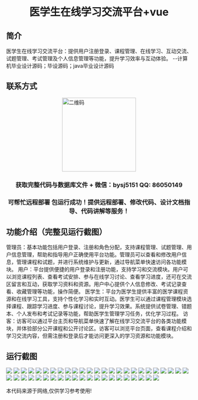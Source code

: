 <p><h1 align="center">医学生在线学习交流平台+vue</h1></p>

## 简介
医学生在线学习交流平台：提供用户注册登录、课程管理、在线学习、互动交流、试题管理、考试管理及个人信息管理等功能，提升学习效率与互动体验。    --计算机毕业设计源码；毕设源码；java毕业设计源码


## 联系方式
<img src="https://bs-1329754181.cos.ap-shanghai.myqcloud.com/wx.jpg" alt="二维码" style="display: block; margin: 0 auto;" width="200px">
<p><h3 align="center">获取完整代码与数据库文件 + 微信：bysj5151 QQ: 86050149</h3></p>
<p><h3 align="center">可帮忙远程部署 包运行成功！提供远程部署、修改代码、设计文档指导、代码讲解等服务！</h3></p>

## 功能介绍（完整见运行截图）
管理员：基本功能包括用户登录、注册和角色分配，支持课程管理、试题管理、用户信息管理，帮助和指导用户正确使用平台功能。管理员可以查看和修改用户信息，管理课程和试题，并进行系统维护与更新，通过导航菜单快速访问各功能模块。 用户：平台提供便捷的用户登录和注册功能，支持学习和交流模块。用户可以浏览课程列表、查看考试安排、参与在线学习讨论、查看学习进度，还可在交流区留言和互动，获取学习资料和资源。用户中心提供个人信息修改、考试记录查看、收藏管理等功能，操作简便。 医学生：平台为医学生提供丰富的医学课程资源和在线学习工具，支持个性化学习和实时互动。医学生可以通过课程管理模块选择课程、跟踪学习进度、参与课程讨论，提升学习效果。系统提供试卷管理、错题本、个人发布和考试记录等功能，帮助医学生管理学习任务，优化学习过程。 访客：访客可以通过平台主页和导航菜单快速了解在线学习交流平台的各类功能模块，并体验部分公开课程和公开讨论区。访客可以浏览平台页面，查看课程介绍和学习交流内容，但需注册和登录后才能访问更深入的学习资源和功能模块。


## 运行截图
![](https://bs-1329754181.cos.ap-shanghai.myqcloud.com/ssm/MedicalStudentOnlineLearningPlatform/img/001.jpg)
![](https://bs-1329754181.cos.ap-shanghai.myqcloud.com/ssm/MedicalStudentOnlineLearningPlatform/img/002.jpg)
![](https://bs-1329754181.cos.ap-shanghai.myqcloud.com/ssm/MedicalStudentOnlineLearningPlatform/img/003.jpg)
![](https://bs-1329754181.cos.ap-shanghai.myqcloud.com/ssm/MedicalStudentOnlineLearningPlatform/img/004.jpg)
![](https://bs-1329754181.cos.ap-shanghai.myqcloud.com/ssm/MedicalStudentOnlineLearningPlatform/img/005.jpg)
![](https://bs-1329754181.cos.ap-shanghai.myqcloud.com/ssm/MedicalStudentOnlineLearningPlatform/img/006.jpg)
![](https://bs-1329754181.cos.ap-shanghai.myqcloud.com/ssm/MedicalStudentOnlineLearningPlatform/img/007.jpg)
![](https://bs-1329754181.cos.ap-shanghai.myqcloud.com/ssm/MedicalStudentOnlineLearningPlatform/img/008.jpg)
![](https://bs-1329754181.cos.ap-shanghai.myqcloud.com/ssm/MedicalStudentOnlineLearningPlatform/img/009.jpg)
![](https://bs-1329754181.cos.ap-shanghai.myqcloud.com/ssm/MedicalStudentOnlineLearningPlatform/img/010.jpg)
![](https://bs-1329754181.cos.ap-shanghai.myqcloud.com/ssm/MedicalStudentOnlineLearningPlatform/img/011.jpg)
![](https://bs-1329754181.cos.ap-shanghai.myqcloud.com/ssm/MedicalStudentOnlineLearningPlatform/img/012.jpg)
![](https://bs-1329754181.cos.ap-shanghai.myqcloud.com/ssm/MedicalStudentOnlineLearningPlatform/img/013.jpg)
![](https://bs-1329754181.cos.ap-shanghai.myqcloud.com/ssm/MedicalStudentOnlineLearningPlatform/img/014.jpg)
![](https://bs-1329754181.cos.ap-shanghai.myqcloud.com/ssm/MedicalStudentOnlineLearningPlatform/img/015.jpg)
![](https://bs-1329754181.cos.ap-shanghai.myqcloud.com/ssm/MedicalStudentOnlineLearningPlatform/img/016.jpg)
![](https://bs-1329754181.cos.ap-shanghai.myqcloud.com/ssm/MedicalStudentOnlineLearningPlatform/img/017.jpg)
![](https://bs-1329754181.cos.ap-shanghai.myqcloud.com/ssm/MedicalStudentOnlineLearningPlatform/img/018.jpg)
![](https://bs-1329754181.cos.ap-shanghai.myqcloud.com/ssm/MedicalStudentOnlineLearningPlatform/img/019.jpg)
![](https://bs-1329754181.cos.ap-shanghai.myqcloud.com/ssm/MedicalStudentOnlineLearningPlatform/img/020.jpg)
![](https://bs-1329754181.cos.ap-shanghai.myqcloud.com/ssm/MedicalStudentOnlineLearningPlatform/img/021.jpg)
![](https://bs-1329754181.cos.ap-shanghai.myqcloud.com/ssm/MedicalStudentOnlineLearningPlatform/img/022.jpg)
![](https://bs-1329754181.cos.ap-shanghai.myqcloud.com/ssm/MedicalStudentOnlineLearningPlatform/img/023.jpg)
![](https://bs-1329754181.cos.ap-shanghai.myqcloud.com/ssm/MedicalStudentOnlineLearningPlatform/img/024.jpg)
![](https://bs-1329754181.cos.ap-shanghai.myqcloud.com/ssm/MedicalStudentOnlineLearningPlatform/img/025.jpg)
![](https://bs-1329754181.cos.ap-shanghai.myqcloud.com/ssm/MedicalStudentOnlineLearningPlatform/img/026.jpg)
![](https://bs-1329754181.cos.ap-shanghai.myqcloud.com/ssm/MedicalStudentOnlineLearningPlatform/img/027.jpg)
![](https://bs-1329754181.cos.ap-shanghai.myqcloud.com/ssm/MedicalStudentOnlineLearningPlatform/img/028.jpg)
![](https://bs-1329754181.cos.ap-shanghai.myqcloud.com/ssm/MedicalStudentOnlineLearningPlatform/img/029.jpg)
![](https://bs-1329754181.cos.ap-shanghai.myqcloud.com/ssm/MedicalStudentOnlineLearningPlatform/img/030.jpg)
![](https://bs-1329754181.cos.ap-shanghai.myqcloud.com/ssm/MedicalStudentOnlineLearningPlatform/img/031.jpg)
![](https://bs-1329754181.cos.ap-shanghai.myqcloud.com/ssm/MedicalStudentOnlineLearningPlatform/img/032.jpg)
![](https://bs-1329754181.cos.ap-shanghai.myqcloud.com/ssm/MedicalStudentOnlineLearningPlatform/img/033.jpg)
![](https://bs-1329754181.cos.ap-shanghai.myqcloud.com/ssm/MedicalStudentOnlineLearningPlatform/img/034.jpg)
![](https://bs-1329754181.cos.ap-shanghai.myqcloud.com/ssm/MedicalStudentOnlineLearningPlatform/img/035.jpg)
![](https://bs-1329754181.cos.ap-shanghai.myqcloud.com/ssm/MedicalStudentOnlineLearningPlatform/img/036.jpg)
![](https://bs-1329754181.cos.ap-shanghai.myqcloud.com/ssm/MedicalStudentOnlineLearningPlatform/img/037.jpg)
![](https://bs-1329754181.cos.ap-shanghai.myqcloud.com/ssm/MedicalStudentOnlineLearningPlatform/img/038.jpg)
![](https://bs-1329754181.cos.ap-shanghai.myqcloud.com/ssm/MedicalStudentOnlineLearningPlatform/img/039.jpg)
![](https://bs-1329754181.cos.ap-shanghai.myqcloud.com/ssm/MedicalStudentOnlineLearningPlatform/img/040.jpg)
![](https://bs-1329754181.cos.ap-shanghai.myqcloud.com/ssm/MedicalStudentOnlineLearningPlatform/img/041.jpg)
![](https://bs-1329754181.cos.ap-shanghai.myqcloud.com/ssm/MedicalStudentOnlineLearningPlatform/img/042.jpg)
![](https://bs-1329754181.cos.ap-shanghai.myqcloud.com/ssm/MedicalStudentOnlineLearningPlatform/img/043.jpg)
![](https://bs-1329754181.cos.ap-shanghai.myqcloud.com/ssm/MedicalStudentOnlineLearningPlatform/img/044.jpg)
![](https://bs-1329754181.cos.ap-shanghai.myqcloud.com/ssm/MedicalStudentOnlineLearningPlatform/img/045.jpg)
![](https://bs-1329754181.cos.ap-shanghai.myqcloud.com/ssm/MedicalStudentOnlineLearningPlatform/img/046.jpg)

<p>本代码来源于网络,仅供学习参考使用!</p>
